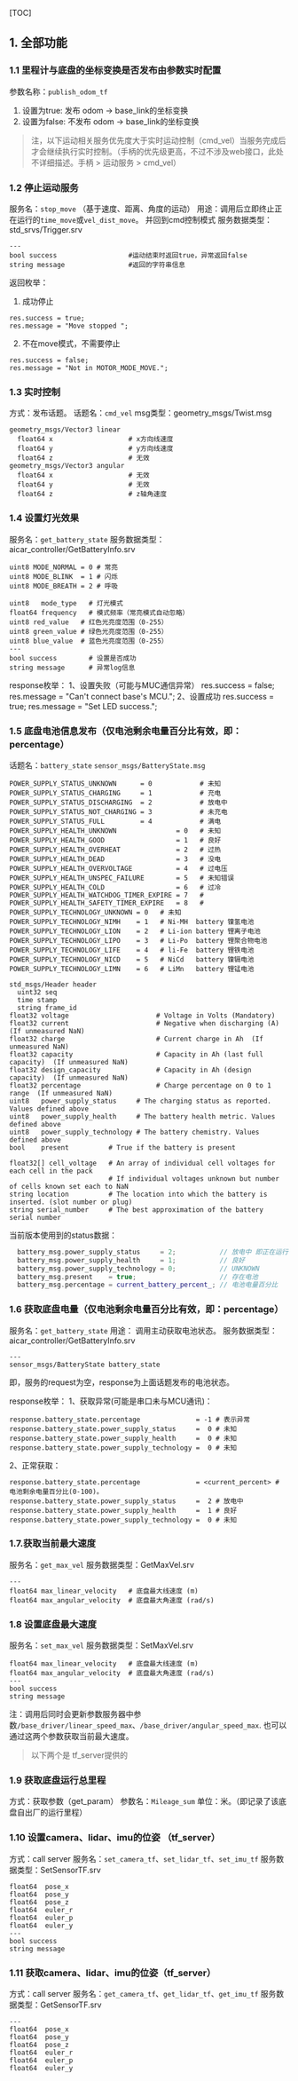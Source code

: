 [TOC]

## 1. 全部功能

### 1.1 里程计与底盘的坐标变换是否发布由参数实时配置
参数名称：`publish_odom_tf`
1. 设置为true:   发布 odom -> base_link的坐标变换
2. 设置为false: 不发布 odom -> base_link的坐标变换

> 注，以下运动相关服务优先度大于实时运动控制（cmd_vel）当服务完成后才会继续执行实时控制。（手柄的优先级更高，不过不涉及web接口，此处不详细描述。手柄 > 运动服务 > cmd_vel）

### 1.2 停止运动服务
服务名：`stop_move` （基于速度、距离、角度的运动）
用途：调用后立即终止正在运行的`time_move`或`vel_dist_move`。
并回到cmd控制模式
服务数据类型：std_srvs/Trigger.srv
```
---
bool success                  #运动结束时返回true，异常返回false
string message                #返回的字符串信息
```
返回枚举：
1. 成功停止
```
res.success = true;
res.message = "Move stopped ";
```
2. 不在move模式，不需要停止
```
res.success = false;
res.message = "Not in MOTOR_MODE_MOVE.";
```

### 1.3 实时控制
方式：发布话题。
话题名：`cmd_vel`
msg类型：geometry_msgs/Twist.msg
```
geometry_msgs/Vector3 linear
  float64 x                   # x方向线速度
  float64 y                   # y方向线速度
  float64 z                   # 无效
geometry_msgs/Vector3 angular
  float64 x                   # 无效
  float64 y                   # 无效
  float64 z                   # z轴角速度
```

### 1.4 设置灯光效果
服务名：`get_battery_state`
服务数据类型：aicar_controller/GetBatteryInfo.srv
```
uint8 MODE_NORMAL = 0 # 常亮
uint8 MODE_BLINK  = 1 # 闪烁
uint8 MODE_BREATH = 2 # 呼吸

uint8   mode_type   # 灯光模式
float64 frequency   # 模式频率（常亮模式自动忽略）
uint8 red_value   # 红色光亮度范围（0-255）
uint8 green_value # 绿色光亮度范围（0-255）
uint8 blue_value  # 蓝色光亮度范围（0-255）
---
bool success        # 设置是否成功
string message      # 异常log信息
```
response枚举：
1、设置失败（可能与MUC通信异常）
  res.success = false;
  res.message = "Can't connect base's MCU.";
2、设置成功
  res.success = true;
  res.message = "Set LED success.";

### 1.5 底盘电池信息发布（仅电池剩余电量百分比有效，即：percentage）
话题名：`battery_state`
`sensor_msgs/BatteryState.msg`
```
POWER_SUPPLY_STATUS_UNKNOWN      = 0            # 未知
POWER_SUPPLY_STATUS_CHARGING     = 1            # 充电
POWER_SUPPLY_STATUS_DISCHARGING  = 2            # 放电中
POWER_SUPPLY_STATUS_NOT_CHARGING = 3            # 未充电
POWER_SUPPLY_STATUS_FULL         = 4            # 满电
POWER_SUPPLY_HEALTH_UNKNOWN               = 0   # 未知
POWER_SUPPLY_HEALTH_GOOD                  = 1   # 良好
POWER_SUPPLY_HEALTH_OVERHEAT              = 2   # 过热
POWER_SUPPLY_HEALTH_DEAD                  = 3   # 没电
POWER_SUPPLY_HEALTH_OVERVOLTAGE           = 4   # 过电压
POWER_SUPPLY_HEALTH_UNSPEC_FAILURE        = 5   # 未知错误
POWER_SUPPLY_HEALTH_COLD                  = 6   # 过冷
POWER_SUPPLY_HEALTH_WATCHDOG_TIMER_EXPIRE = 7   #
POWER_SUPPLY_HEALTH_SAFETY_TIMER_EXPIRE   = 8   #
POWER_SUPPLY_TECHNOLOGY_UNKNOWN = 0   # 未知
POWER_SUPPLY_TECHNOLOGY_NIMH    = 1   # Ni-MH  battery 镍氢电池
POWER_SUPPLY_TECHNOLOGY_LION    = 2   # Li-ion battery 锂离子电池
POWER_SUPPLY_TECHNOLOGY_LIPO    = 3   # Li-Po  battery 锂聚合物电池
POWER_SUPPLY_TECHNOLOGY_LIFE    = 4   # li-Fe  battery 锂铁电池
POWER_SUPPLY_TECHNOLOGY_NICD    = 5   # NiCd   battery 镍镉电池
POWER_SUPPLY_TECHNOLOGY_LIMN    = 6   # LiMn   battery 锂锰电池

std_msgs/Header header
  uint32 seq
  time stamp
  string frame_id
float32 voltage                      # Voltage in Volts (Mandatory)
float32 current                      # Negative when discharging (A)  (If unmeasured NaN)
float32 charge                       # Current charge in Ah  (If unmeasured NaN)
float32 capacity                     # Capacity in Ah (last full capacity)  (If unmeasured NaN)
float32 design_capacity              # Capacity in Ah (design capacity)  (If unmeasured NaN)
float32 percentage                   # Charge percentage on 0 to 1 range  (If unmeasured NaN)
uint8   power_supply_status     # The charging status as reported. Values defined above
uint8   power_supply_health     # The battery health metric. Values defined above
uint8   power_supply_technology # The battery chemistry. Values defined above
bool    present          # True if the battery is present

float32[] cell_voltage   # An array of individual cell voltages for each cell in the pack
                         # If individual voltages unknown but number of cells known set each to NaN
string location          # The location into which the battery is inserted. (slot number or plug)
string serial_number     # The best approximation of the battery serial number
```
当前版本使用到的status数据：
```cpp
  battery_msg.power_supply_status     = 2;           // 放电中 即正在运行
  battery_msg.power_supply_health     = 1;           // 良好
  battery_msg.power_supply_technology = 0;           // UNKNOWN
  battery_msg.present    = true;                     // 存在电池
  battery_msg.percentage = current_battery_percent_; // 电池电量百分比
```

### 1.6 获取底盘电量（仅电池剩余电量百分比有效，即：percentage）
服务名：`get_battery_state`
用途： 调用主动获取电池状态。
服务数据类型：aicar_controller/GetBatteryInfo.srv
```
---
sensor_msgs/BatteryState battery_state
```
即，服务的request为空，response为上面话题发布的电池状态。

response枚举：
  1、获取异常(可能是串口未与MCU通讯)：
  ```
  response.battery_state.percentage              = -1 # 表示异常
  response.battery_state.power_supply_status     =  0 # 未知
  response.battery_state.power_supply_health     =  0 # 未知
  response.battery_state.power_supply_technology =  0 # 未知
  ```

  2、正常获取：
  ```
  response.battery_state.percentage              = <current_percent> # 电池剩余电量百分比(0-100)。
  response.battery_state.power_supply_status     =  2 # 放电中
  response.battery_state.power_supply_health     =  1 # 良好
  response.battery_state.power_supply_technology =  0 # 未知
  ```

### 1.7.获取当前最大速度
服务名：`get_max_vel`
服务数据类型：GetMaxVel.srv
```
---
float64 max_linear_velocity   # 底盘最大线速度 (m)
float64 max_angular_velocity  # 底盘最大角速度 (rad/s)
```

### 1.8 设置底盘最大速度
服务名：`set_max_vel`
服务数据类型：SetMaxVel.srv
```
float64 max_linear_velocity   # 底盘最大线速度 (m)
float64 max_angular_velocity  # 底盘最大角速度 (rad/s)
---
bool success
string message
```
注：调用后同时会更新参数服务器中参数`/base_driver/linear_speed_max`、`/base_driver/angular_speed_max`.
也可以通过这两个参数获取当前最大速度。

> 以下两个是 tf_server提供的

### 1.9 获取底盘运行总里程
方式：获取参数（get_param）
参数名：`Mileage_sum`
单位：米。（即记录了该底盘自出厂的运行里程）


### 1.10 设置camera、lidar、imu的位姿 （tf_server）
方式：call server
服务名：`set_camera_tf`、`set_lidar_tf`、`set_imu_tf`
服务数据类型：SetSensorTF.srv
```
float64  pose_x
float64  pose_y
float64  pose_z
float64  euler_r
float64  euler_p
float64  euler_y
---
bool success
string message
```

### 1.11 获取camera、lidar、imu的位姿（tf_server）
方式：call server
服务名：`get_camera_tf`、`get_lidar_tf`、`get_imu_tf`
服务数据类型：GetSensorTF.srv
```
---
float64  pose_x
float64  pose_y
float64  pose_z
float64  euler_r
float64  euler_p
float64  euler_y
```
